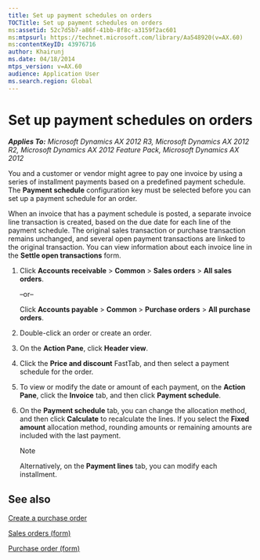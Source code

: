 ```yaml
---
title: Set up payment schedules on orders
TOCTitle: Set up payment schedules on orders
ms:assetid: 52c7d5b7-a86f-41bb-8f8c-a3159f2ac601
ms:mtpsurl: https://technet.microsoft.com/library/Aa548920(v=AX.60)
ms:contentKeyID: 43976716
author: Khairunj
ms.date: 04/18/2014
mtps_version: v=AX.60
audience: Application User
ms.search.region: Global
---
```


# Set up payment schedules on orders 


_**Applies To:** Microsoft Dynamics AX 2012 R3, Microsoft Dynamics AX 2012 R2, Microsoft Dynamics AX 2012 Feature Pack, Microsoft Dynamics AX 2012_

You and a customer or vendor might agree to pay one invoice by using a series of installment payments based on a predefined payment schedule. The **Payment schedule** configuration key must be selected before you can set up a payment schedule for an order.

When an invoice that has a payment schedule is posted, a separate invoice line transaction is created, based on the due date for each line of the payment schedule. The original sales transaction or purchase transaction remains unchanged, and several open payment transactions are linked to the original transaction. You can view information about each invoice line in the **Settle open transactions** form.

1.  Click **Accounts receivable** \> **Common** \> **Sales orders** \> **All sales orders**.
    
    –or–
    
    Click **Accounts payable** \> **Common** \> **Purchase orders** \> **All purchase orders**.

2.  Double-click an order or create an order.

3.  On the **Action Pane**, click **Header view**.

4.  Click the **Price and discount** FastTab, and then select a payment schedule for the order.

5.  To view or modify the date or amount of each payment, on the **Action Pane**, click the **Invoice** tab, and then click **Payment schedule**.

6.  On the **Payment schedule** tab, you can change the allocation method, and then click **Calculate** to recalculate the lines. If you select the **Fixed amount** allocation method, rounding amounts or remaining amounts are included with the last payment.
    

    > [!NOTE]
    > <P>Alternatively, on the <STRONG>Payment lines</STRONG> tab, you can modify each installment.</P>



## See also

[Create a purchase order](create-a-purchase-order.md)

[Sales orders (form)](https://technet.microsoft.com/library/aa585863\(v=ax.60\))

[Purchase order (form)](https://technet.microsoft.com/library/aa557983\(v=ax.60\))

  


